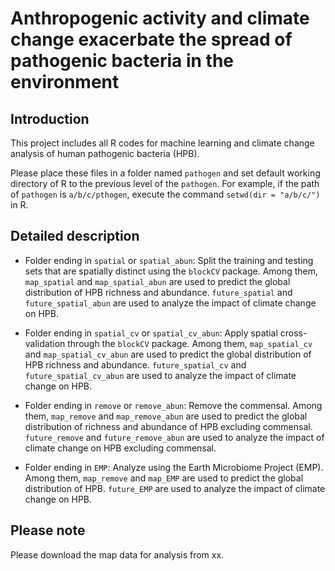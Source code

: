 # Anthropogenic activity and climate change exacerbate the spread of pathogenic bacteria in the environment


## Introduction

This project includes all R codes for machine learning and climate change analysis of human pathogenic bacteria (HPB).

Please place these files in a folder named `pathogen` and set default working directory of R to the previous level of the `pathogen`. For example, if the path of `pathogen` is `a/b/c/pthogen`, execute the command `setwd(dir = "a/b/c/")` in R.

## Detailed description

-   Folder ending in `spatial` or `spatial_abun`: Split the training and testing sets that are spatially distinct using the `blockCV` package. Among them, `map_spatial` and `map_spatial_abun` are used to predict the global distribution of HPB richness and abundance. `future_spatial` and `future_spatial_abun` are used to analyze the impact of climate change on HPB.

-   Folder ending in `spatial_cv` or `spatial_cv_abun`: Apply spatial cross-validation through the `blockCV` package. Among them, `map_spatial_cv` and `map_spatial_cv_abun` are used to predict the global distribution of HPB richness and abundance. `future_spatial_cv` and `future_spatial_cv_abun` are used to analyze the impact of climate change on HPB.

-   Folder ending in `remove` or `remove_abun`: Remove the commensal. Among them, `map_remove` and `map_remove_abun` are used to predict the global distribution of richness and abundance of HPB excluding commensal. `future_remove` and `future_remove_abun` are used to analyze the impact of climate change on HPB excluding commensal.

-   Folder ending in `EMP`: Analyze using the Earth Microbiome Project (EMP). Among them, `map_remove` and `map_EMP` are used to predict the global distribution of HPB. `future_EMP` are used to analyze the impact of climate change on HPB.

## Please note

Please download the map data for analysis from xx.

